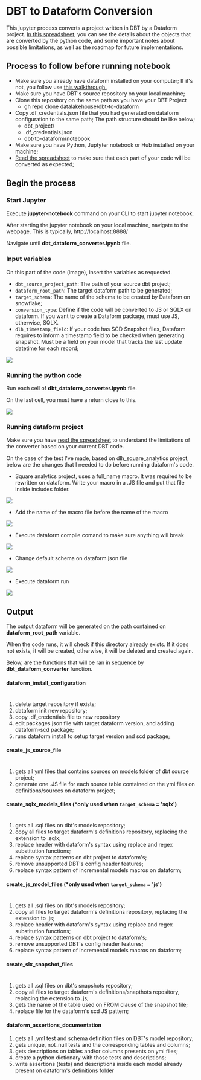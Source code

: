 # DBT to Dataform Conversion

This jupyter process converts a project written in DBT by a Dataform project.
[In this spreadsheet](https://docs.google.com/spreadsheets/d/1ZJqYl7eK6DQ5mnDjELzpOH4_ukS5unuk3PN12R_6Hb8/edit?usp=sharing), you can see the details about the objects that are converted by the python code, and some important notes about possible limitations, as well as the roadmap for future implementations.

## Process to follow before running notebook

* Make sure you already have dataform installed on your computer; If it's not, you follow use [this walkthrough.](https://docs.google.com/document/d/1SDNsITMVg014fpeAJeV8__GLgU_K5BrwpXPDNSLhvmU/edit?usp=sharing)
* Make sure you have DBT's source repository on your local machine;
* Clone this repository on the same path as you have your DBT Project 
    * gh repo clone datalakehouse/dbt-to-dataform
* Copy .df_credentials.json file that you had generated on dataform configuration to the same path; The path structure should be like below;
    * dbt_project/
    * .df_credentials.json
    * dbt-to-dataform/notebook
* Make sure you have Python, Juptyter notebook or Hub installed on your machine;
* [Read the spreadsheet](https://docs.google.com/spreadsheets/d/1ZJqYl7eK6DQ5mnDjELzpOH4_ukS5unuk3PN12R_6Hb8/edit?usp=sharing) to make sure that each part of your code will be converted as expected;

## Begin the process

### Start Jupyter

Execute **jupyter-notebook** command on your CLI to start jupyter notebook.

After starting the jupyter notebook on your local machine, navigate to the webpage. This is typically, http://localhost:8888/

Navigate until **dbt_dataform_converter.ipynb** file.

### Input variables

On this part of the code (image), insert the variables as requested.
* `dbt_source_project_path`: The path of your source dbt project;
* `dataform_root_path`: The target dataform path to be generated;
* `target_schema`: The name of the schema to be created by Dataform on snowflake;
* `conversion_type`: Define if the code will be converted to JS or SQLX on dataform. If you want to create a Dataform package, must use JS, otherwise, SQLX.
* `dlh_timestamp_field`: If your code has SCD Snapshot files, Dataform requires to inform a timestamp field to be checked when generating snapshot. Must be a field on your model that tracks the last update datetime for each record;

![](https://i.imgur.com/FzPaWIl.png)


### Running the python code

Run each cell of **dbt_dataform_converter.ipynb** file.

On the last cell, you must have a return close to this.

![](https://i.imgur.com/5MoXfZa.png)

### Running dataform project

Make sure you have [read the spreadsheet](https://docs.google.com/spreadsheets/d/1ZJqYl7eK6DQ5mnDjELzpOH4_ukS5unuk3PN12R_6Hb8/edit?usp=sharing) to understand the limitations of the converter based on your current DBT code.

On the case of the test I've made, based on dlh_square_analytics project, below are the changes that I needed to do before running dataform's code.

* Square analytics project, uses a full_name macro. It was required to be rewritten on dataform. Write your macro in a .JS file and put that file inside includes folder.

![](https://i.imgur.com/eIifhan.png)

* Add the name of the macro file before the name of the macro

![](https://i.imgur.com/LcmQlSt.png)

* Execute dataform compile comand to make sure anything will break

![](https://i.imgur.com/cduMJVs.png)

* Change default schema on dataform.json file

![](https://i.imgur.com/zSBqO0I.png)

* Execute dataform run

![](https://i.imgur.com/U00c6ew.png)


## Output

The output dataform will be generated on the path contained on **dataform_root_path** variable.

When the code runs, it will check if this directory already exists. If it does not exists, it will be created, otherwise, it will be deleted and created again.

Below, are the functions that will be ran in sequence by **dbt_dataform_converter** function.

#### dataform_install_configuration
#
1. delete target repository if exists;
2. dataform init new repository;
3. copy .df_credentials file to new repository
4. edit packages.json file with target dataform version, and adding dataform-scd package;
5. runs dataform install to setup target version and scd package;

#### create_js_source_file
#
1. gets all yml files that contains sources on models folder of dbt source project;
2. generate one .JS file for each source table contained on the yml files on definitions/sources on dataform project;

#### create_sqlx_models_files (*only used when `target_schema` = 'sqlx')
# 
1. gets all .sql files on dbt's models repository;
2. copy all files to target dataform's definitions repository, replacing the extension to .sqlx;
3. replace header with dataform's syntax using replace and regex substitution functions;
4. replace syntax patterns on dbt project to dataform's;
5. remove unsupported DBT's config header features;
6. replace syntax pattern of incremental models macros on dataform;

#### create_js_model_files (*only used when `target_schema` = 'js')
#
1. gets all .sql files on dbt's models repository;
2. copy all files to target dataform's definitions repository, replacing the extension to .js;
3. replace header with dataform's syntax using replace and regex substitution functions;
4. replace syntax patterns on dbt project to dataform's;
5. remove unsupported DBT's config header features;
6. replace syntax pattern of incremental models macros on dataform;

#### create_slx_snapshot_files
#
1. gets all .sql files on dbt's snapshots repository;
2. copy all files to target dataform's definitions/snapthots repository, replacing the extension to .js;
3. gets the name of the table used on FROM clause of the snapshot file;
4. replace file for the dataform's scd JS pattern;

#### dataform_assertions_documentation

1. gets all .yml test and schema definition files on DBT's model repository;
2. gets unique, not_null tests and the corresponding tables and columns;
3. gets descriptions on tables and/or columns presents on yml files;
4. create a python dictionary with those tests and descriptions;
5. write assertions (tests) and descriptions inside each model already present on dataform's definitions folder

